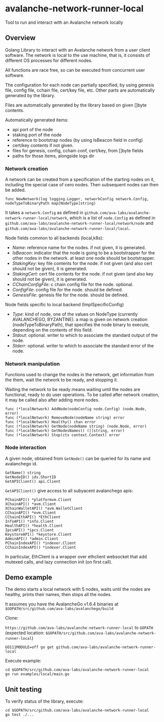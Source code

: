 # avalanche-network-runner-local

Tool to run and interact with an Avalanche network locally

## Overview

Golang Library to interact with an Avalanche network from a user client software. The network
is local to the use machine, that is, it consists of different OS processes for different nodes.

All functions are race free, so can be executed from concurrent user software.

The configuration for each node can partially specified, by using genesis file, config file, cchain file, cert/key file, etc. Other parts are automatically generated by the library.

Files are automatically generated by the library based on given []byte contents.

Automatically generated items:
- api port of the node
- staking port of the node
- reference to bootstrap nodes (by using IsBeacon field in config)
- cert/key contents if not given.
- files for genesis, config, cchain conf, cert/key, from []byte fields
- paths for those items, alongside logs dir

### Network creation

A network can be created from a specification of the starting nodes on it, including
the special case of cero nodes. Then subsequent nodes can then be added. 

```
func NewNetwork(log logging.Logger, networkConfig network.Config, nodeTypeToBinaryPath map[NodeType]string)
```

It takes a `network.Config` as defined in `github.com/ava-labs/avalanche-network-runner-local/network`, which
is a list of `node.Config` as defined in `github.com/ava-labs/avalanche-network-runner-local/network/node` and
`github.com/ava-labs/avalanche-network-runner-local/local`.

Node fields common to all backends (local,k8s):

- *Name*: reference name for the nodes. if not given, it is generated.
- *IsBeacon*: indicator that the node is going to be a bootstrapper for the other nodes in the network. at least one node should be bootstrapper.
- *StakingKey*: key file contents for the node. if not given (and also cert should not be given), it is generated.
- *StakingCert*: cert file contents for the node. if not given (and also key should not be given), it is generated.
- *CChainConfigFile*: c chain config file for the node. optional.
- *ConfigFile*: config file for the node. should be defined.
- *GenesisFile*: genesis file for the node. should be defined.

Node fields specific to local backend (ImplSpecificConfig)
- *Type*: kind of node, one of the values on NodeType (currently AVALANCHEGO, BYZANTINE). a map is given on network creation (nodeTypeToBinaryPath), that specifies the node binary to execute, depending on the contents of this field.
- *Stdout*: optional. writer to which to associate the standard output of the node.
- *Stderr*: optional. writer to which to associate the standard error of the node.

### Network manipulation

Functions used to change the nodes in the network, get information from the them, wait the network to be ready, and stopping it.

Waiting the network to be ready means waiting until the nodes are functional, ready to do user operations. To be called after network creation, it may be called also after adding more nodes.

```
func (*localNetwork) AddNode(nodeConfig node.Config) (node.Node, error) 
func (*localNetwork) RemoveNode(nodeName string) error 
func (*localNetwork) Healthy() chan error 
func (*localNetwork) GetNode(nodeName string) (node.Node, error) 
func (*localNetwork) GetNodesNames() ([]string, error) 
func (*localNetwork) Stop(ctx context.Context) error 
```

### Node interaction

A given node, obtained from `GetNode()` can be queried for its name and avalanchego id. 

```
GetName() string
GetNodeID() ids.ShortID
GetAPIClient() api.Client
```

`GetAPIClient()` give access to all subyacent avalanchego apis:

```
PChainAPI() *platformvm.Client
XChainAPI() *avm.Client
XChainWalletAPI() *avm.WalletClient
CChainAPI() *evm.Client
CChainEthAPI() *EthClient 
InfoAPI() *info.Client
HealthAPI() *health.Client
IpcsAPI() *ipcs.Client
KeystoreAPI() *keystore.Client
AdminAPI() *admin.Client
PChainIndexAPI() *indexer.Client
CChainIndexAPI() *indexer.Client
```

In particular, EthClient is a wrapper over ethclient websocket that add mutexed calls, and lazy connection init (on first call).


## Demo example

The demo starts a local network with 5 nodes, waits until the nodes are healthy, prints their names, then stops all the nodes.

It assumes you have the AvalancheGo v1.6.4 binaries at `$GOPATH/src/github.com/ava-labs/avalanchego/build`

Clone:

`https://github.com/ava-labs/avalanche-network-runner-local` to `GOPATH` (expected location: `$GOPATH/src/github.com/ava-labs/avalanche-network-runner-local`)

```
GO111MODULE=off go get github.com/ava-labs/avalanche-network-runner-local
```

Execute example:

```
cd $GOPATH/src/github.com/ava-labs/avalanche-network-runner-local
go run examples/local/main.go
```

## Unit testing

To verify status of the library, execute:

```
cd $GOPATH/src/github.com/ava-labs/avalanche-network-runner-local
go test ./...
```

